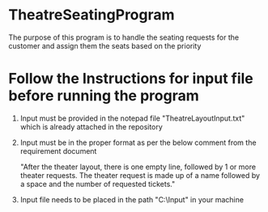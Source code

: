 # TheatreSeatingProgram
 The purpose of this program is to handle the seating requests for the customer and assign them the seats based on the priority
 
# Follow the Instructions for input file before running the program
1. Input must be provided in the notepad file "TheatreLayoutInput.txt" which is already attached in the repository
2. Input must be in the proper format as per the below comment from the requirement document
    
    "After the theater layout, there is one empty line, followed by 1 or more theater requests.  The theater request is made up of a name        followed by a space and the number of requested tickets."
3. Input file needs to be placed in the path "C:\Input\" in your machine
